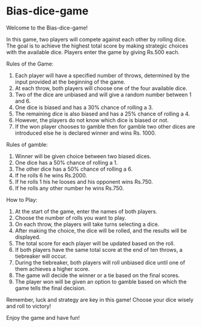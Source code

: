 # Bias-dice-game
Welcome to the Bias-dice-game!

In this game, two players will compete against each other by rolling dice. The goal is to achieve the highest total score by making strategic choices with the available dice. Players enter the game by giving Rs.500 each.

Rules of the Game:
1. Each player will have a specified number of throws, determined by the input provided at the beginning of the game.
2. At each throw, both players will choose one of the four available dice.
3. Two of the dice are unbiased and will give a random number between 1 and 6.
4. One dice is biased and has a 30% chance of rolling a 3.
5. The remaining dice is also biased and has a 25% chance of rolling a 4.
6. However, the players do not know which dice is biased or not.
7. If the won player chooses to gamble then for gamble two other dices are introduced else he is declared winner and wins Rs. 1000.

Rules of gamble:
1. Winner will be given choice between two biased dices.
2. One dice has a 50% chance of rolling a 1.
3. The other dice has a 50% chance of rolling a 6.
4. If he rolls 6 he wins Rs.2000.
5. If he rolls 1 his he looses and his opponent wins Rs.750.
6. If he rolls any other number he wins Rs.750.

How to Play:
1. At the start of the game, enter the names of both players.
2. Choose the number of rolls you want to play.
3. On each throw, the players will take turns selecting a dice.
4. After making the choice, the dice will be rolled, and the results will be displayed.
5. The total score for each player will be updated based on the roll.
6. If both players have the same total score at the end of ten throws, a tiebreaker will occur.
7. During the tiebreaker, both players will roll unbiased dice until one of them achieves a higher score.
8. The game will decide the winner or a tie based on the final scores.
9. The player won will be given an option to gamble based on which the game tells the final decision.

Remember, luck and strategy are key in this game! Choose your dice wisely and roll to victory!

Enjoy the game and have fun!

